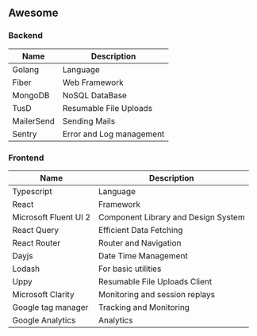 ## Awesome

### Backend

| Name       | Description              |
| ---------- | ------------------------ |
| Golang     | Language                 |
| Fiber      | Web Framework            |
| MongoDB    | NoSQL DataBase           |
| TusD       | Resumable File Uploads   |
| MailerSend | Sending Mails            |
| Sentry     | Error and Log management |

### Frontend

| Name                  | Description                         |
| --------------------- | ----------------------------------- |
| Typescript            | Language                            |
| React                 | Framework                           |
| Microsoft Fluent UI 2 | Component Library and Design System |
| React Query           | Efficient Data Fetching             |
| React Router          | Router and Navigation               |
| Dayjs                 | Date Time Management                |
| Lodash                | For basic utilities                 |
| Uppy                  | Resumable File Uploads Client       |
| Microsoft Clarity     | Monitoring and session replays      |
| Google tag manager    | Tracking and Monitoring             |
| Google Analytics      | Analytics                           |
